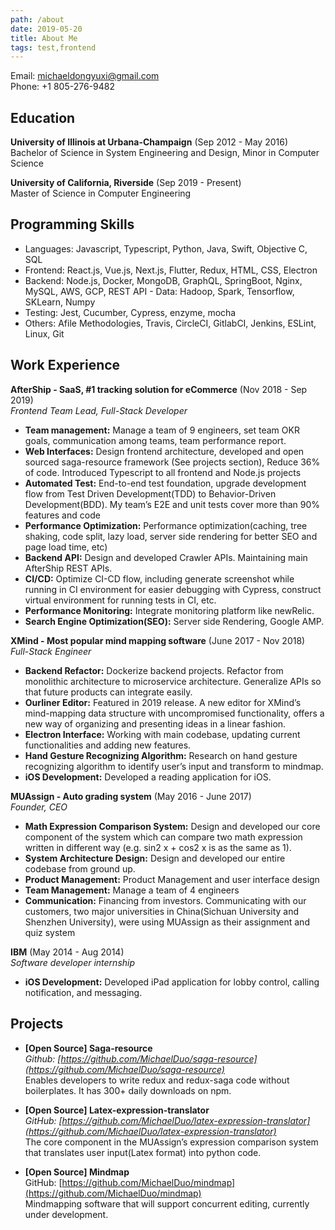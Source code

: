 ```yaml
---
path: /about
date: 2019-05-20
title: About Me
tags: test,frontend
---
```


Email: <michaeldongyuxi@gmail.com>  
Phone: +1 805-276-9482

## Education

**University of Illinois at Urbana-Champaign** (Sep 2012 - May 2016)  
Bachelor of Science in System Engineering and Design, Minor in Computer Science

**University of California, Riverside** (Sep 2019 - Present)  
Master of Science in Computer Engineering

## Programming Skills

-   Languages: Javascript, Typescript, Python, Java, Swift, Objective C, SQL
-   Frontend: React.js, Vue.js, Next.js, Flutter, Redux, HTML, CSS, Electron
-   Backend: Node.js, Docker, MongoDB, GraphQL, SpringBoot, Nginx, MySQL, AWS, GCP, REST API - Data: Hadoop, Spark, Tensorflow, SKLearn, Numpy
-   Testing: Jest, Cucumber, Cypress, enzyme, mocha
-   Others: Afile Methodologies, Travis, CircleCI, GitlabCI, Jenkins, ESLint, Linux, Git

## Work Experience

**AfterShip - SaaS, #1 tracking solution for eCommerce** (Nov 2018 - Sep 2019)  
_Frontend Team Lead, Full-Stack Developer_

-   **Team management:** Manage a team of 9 engineers, set team OKR goals, communication among teams, team performance report.
-   **Web Interfaces:** Design frontend architecture, developed and open sourced saga-resource framework (See projects section), Reduce 36% of code. Introduced Typescript to all frontend and Node.js projects
-   **Automated Test:** End-to-end test foundation, upgrade development flow from Test Driven Development(TDD) to Behavior-Driven Development(BDD). My team’s E2E and unit tests cover more than 90% features and code
-   **Performance Optimization:** Performance optimization(caching, tree shaking, code split, lazy load, server side rendering for better SEO and page load time, etc)
-   **Backend API:** Design and developed Crawler APIs. Maintaining main AfterShip REST APIs.
-   **CI/CD:** Optimize CI-CD flow, including generate screenshot while running in CI environment for easier debugging
    with Cypress, construct virtual environment for running tests in CI, etc.
-   **Performance Monitoring:** Integrate monitoring platform like newRelic.
-   **Search Engine Optimization(SEO):** Server side Rendering, Google AMP.

**XMind - Most popular mind mapping software** (June 2017 - Nov 2018)  
_Full-Stack Engineer_

-   **Backend Refactor:** Dockerize backend projects. Refactor from monolithic architecture to microservice architecture. Generalize APIs so that future products can integrate easily.
-   **Ourliner Editor:** Featured in 2019 release. A new editor for XMind’s mind-mapping data structure with uncompromised functionality, offers a new way of organizing and presenting ideas in a linear fashion.
-   **Electron Interface:** Working with main codebase, updating current functionalities and adding new features.
-   **Hand Gesture Recognizing Algorithm:** Research on hand gesture recognizing algorithm to identify user’s input and transform to mindmap.
-   **iOS Development:** Developed a reading application for iOS.

**MUAssign - Auto grading system** (May 2016 - June 2017)  
_Founder, CEO_

-   **Math Expression Comparison System:** Design and developed our core component of the system which can compare two math expression written in different way (e.g. sin2 x + cos2 x is as the same as 1).
-   **System Architecture Design:** Design and developed our entire codebase from ground up.
-   **Product Management:** Product Management and user interface design
-   **Team Management:** Manage a team of 4 engineers
-   **Communication:** Financing from investors. Communicating with our customers, two major universities in China(Sichuan University and Shenzhen University), were using MUAssign as their assignment and quiz system

**IBM** (May 2014 - Aug 2014)  
_Software developer internship_

-   **iOS Development:** Developed iPad application for lobby control, calling notification, and messaging.

## Projects

-   **[Open Source] Saga-resource**  
    _Github: [https://github.com/MichaelDuo/saga-resource](https://github.com/MichaelDuo/saga-resource)_  
    Enables developers to write redux and redux-saga code without boilerplates. It has 300+ daily downloads on npm.

-   **[Open Source] Latex-expression-translator**  
    _GitHub: [https://github.com/MichaelDuo/latex-expression-translator](https://github.com/MichaelDuo/latex-expression-translator)_  
    The core component in the MUAssign’s expression comparison system that translates user input(Latex format) into python code.

-   **[Open Source] Mindmap**  
    GitHub: [https://github.com/MichaelDuo/mindmap](https://github.com/MichaelDuo/mindmap)  
    Mindmapping software that will support concurrent editing, currently under development.
